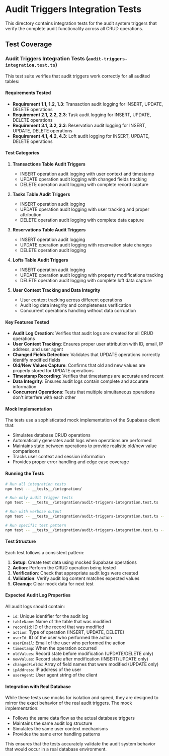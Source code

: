 # Audit Triggers Integration Tests

This directory contains integration tests for the audit system triggers that verify the complete audit functionality across all CRUD operations.

## Test Coverage

### Audit Triggers Integration Tests (`audit-triggers-integration.test.ts`)

This test suite verifies that audit triggers work correctly for all audited tables:

#### Requirements Tested
- **Requirement 1.1, 1.2, 1.3**: Transaction audit logging for INSERT, UPDATE, DELETE operations
- **Requirement 2.1, 2.2, 2.3**: Task audit logging for INSERT, UPDATE, DELETE operations  
- **Requirement 3.1, 3.2, 3.3**: Reservation audit logging for INSERT, UPDATE, DELETE operations
- **Requirement 4.1, 4.2, 4.3**: Loft audit logging for INSERT, UPDATE, DELETE operations

#### Test Categories

1. **Transactions Table Audit Triggers**
   - INSERT operation audit logging with user context and timestamp
   - UPDATE operation audit logging with changed fields tracking
   - DELETE operation audit logging with complete record capture

2. **Tasks Table Audit Triggers**
   - INSERT operation audit logging
   - UPDATE operation audit logging with user tracking and proper attribution
   - DELETE operation audit logging with complete data capture

3. **Reservations Table Audit Triggers**
   - INSERT operation audit logging
   - UPDATE operation audit logging with reservation state changes
   - DELETE operation audit logging

4. **Lofts Table Audit Triggers**
   - INSERT operation audit logging
   - UPDATE operation audit logging with property modifications tracking
   - DELETE operation audit logging with complete loft data capture

5. **User Context Tracking and Data Integrity**
   - User context tracking across different operations
   - Audit log data integrity and completeness verification
   - Concurrent operations handling without data corruption

#### Key Features Tested

- **Audit Log Creation**: Verifies that audit logs are created for all CRUD operations
- **User Context Tracking**: Ensures proper user attribution with ID, email, IP address, and user agent
- **Changed Fields Detection**: Validates that UPDATE operations correctly identify modified fields
- **Old/New Values Capture**: Confirms that old and new values are properly stored for UPDATE operations
- **Timestamp Recording**: Verifies that timestamps are accurate and recent
- **Data Integrity**: Ensures audit logs contain complete and accurate information
- **Concurrent Operations**: Tests that multiple simultaneous operations don't interfere with each other

#### Mock Implementation

The tests use a sophisticated mock implementation of the Supabase client that:

- Simulates database CRUD operations
- Automatically generates audit logs when operations are performed
- Maintains state between operations to provide realistic old/new value comparisons
- Tracks user context and session information
- Provides proper error handling and edge case coverage

#### Running the Tests

```bash
# Run all integration tests
npm test -- __tests__/integration/

# Run only audit trigger tests
npm test -- __tests__/integration/audit-triggers-integration.test.ts

# Run with verbose output
npm test -- __tests__/integration/audit-triggers-integration.test.ts --verbose

# Run specific test pattern
npm test -- __tests__/integration/audit-triggers-integration.test.ts --testNamePattern="INSERT operation"
```

#### Test Structure

Each test follows a consistent pattern:

1. **Setup**: Create test data using mocked Supabase operations
2. **Action**: Perform the CRUD operation being tested
3. **Verification**: Check that appropriate audit logs were created
4. **Validation**: Verify audit log content matches expected values
5. **Cleanup**: Clear mock data for next test

#### Expected Audit Log Properties

All audit logs should contain:

- `id`: Unique identifier for the audit log
- `tableName`: Name of the table that was modified
- `recordId`: ID of the record that was modified
- `action`: Type of operation (INSERT, UPDATE, DELETE)
- `userId`: ID of the user who performed the action
- `userEmail`: Email of the user who performed the action
- `timestamp`: When the operation occurred
- `oldValues`: Record state before modification (UPDATE/DELETE only)
- `newValues`: Record state after modification (INSERT/UPDATE only)
- `changedFields`: Array of field names that were modified (UPDATE only)
- `ipAddress`: IP address of the user
- `userAgent`: User agent string of the client

#### Integration with Real Database

While these tests use mocks for isolation and speed, they are designed to mirror the exact behavior of the real audit triggers. The mock implementation:

- Follows the same data flow as the actual database triggers
- Maintains the same audit log structure
- Simulates the same user context mechanisms
- Provides the same error handling patterns

This ensures that the tests accurately validate the audit system behavior that would occur in a real database environment.